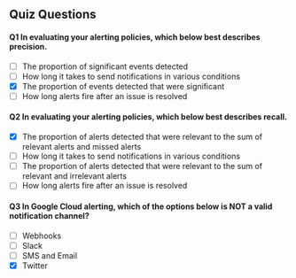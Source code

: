## Quiz Questions

#### Q1 In evaluating your alerting policies, which below best describes precision.

- [ ] The proportion of significant events detected
- [ ] How long it takes to send notifications in various conditions
- [x] The proportion of events detected that were significant
- [ ] How long alerts fire after an issue is resolved

#### Q2 In evaluating your alerting policies, which below best describes recall.

- [x] The proportion of alerts detected that were relevant to the sum of relevant alerts and missed alerts
- [ ] How long it takes to send notifications in various conditions
- [ ] The proportion of alerts detected that were relevant to the sum of relevant and irrelevant alerts
- [ ] How long alerts fire after an issue is resolved

#### Q3 In Google Cloud alerting, which of the options below is NOT a valid notification channel?

- [ ] Webhooks
- [ ] Slack
- [ ] SMS and Email
- [x] Twitter
